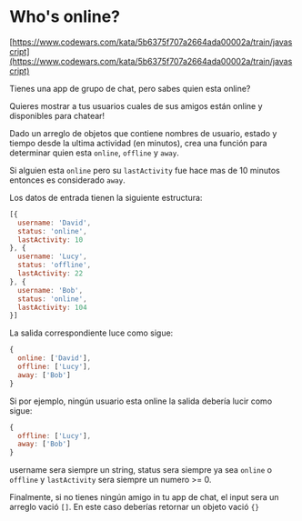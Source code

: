 # Who's online?

[https://www.codewars.com/kata/5b6375f707a2664ada00002a/train/javascript](https://www.codewars.com/kata/5b6375f707a2664ada00002a/train/javascript)

Tienes una app de grupo de chat, pero sabes quien esta online?

Quieres mostrar a tus usuarios cuales de sus amigos están online y disponibles
para chatear!

Dado un arreglo de objetos que contiene nombres de usuario, estado y tiempo desde
la ultima actividad (en minutos), crea una función para determinar quien esta
`online`, `offline` y `away`.

Si alguien esta `online` pero su `lastActivity` fue hace mas de 10 minutos entonces
es considerado `away`.

Los datos de entrada tienen la siguiente estructura:

```js
[{
  username: 'David',
  status: 'online',
  lastActivity: 10
}, {
  username: 'Lucy',
  status: 'offline',
  lastActivity: 22
}, {
  username: 'Bob',
  status: 'online',
  lastActivity: 104
}]
```

La salida correspondiente luce como sigue:

```js
{
  online: ['David'],
  offline: ['Lucy'],
  away: ['Bob']
}
```

Si por ejemplo, ningún usuario esta online la salida debería lucir como sigue:

```js
{
  offline: ['Lucy'],
  away: ['Bob']
}
```

username sera siempre un string, status sera siempre ya sea `online` o `offline`
y `lastActivity` sera siempre un numero >= 0.

Finalmente, si no tienes ningún amigo in tu app de chat, el input sera un arreglo
vació `[]`. En este caso deberías retornar un objeto vació `{}`
